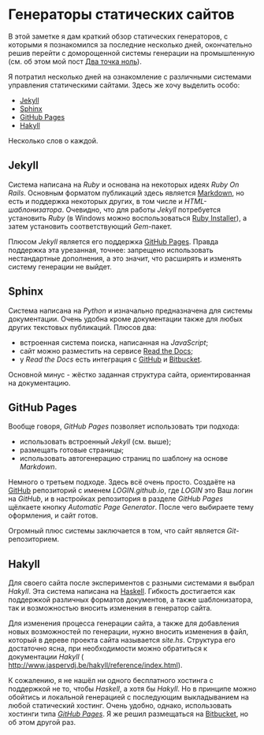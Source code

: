 # Генераторы статических сайтов

[Hakyll]: http://jaspervdj.be/hakyll/
[Jekyll]: http://jekyllrb.com/
[Sphinx]: http://sphinx-doc.org/
[GitHub Pages]: http://pages.github.com/
[GitHub]: https://github.com/
[Ruby Installer]: http://rubyinstaller.org/
[Markdown]: http://daringfireball.net/projects/markdown/
[Read the Docs]: https://readthedocs.org/
[Haskell]: http://www.haskell.org/
[Bitbucket]: https://bitbucket.org/

В этой заметке я дам краткий обзор статических генераторов, с которыми я
познакомился за последние несколько дней, окончательно решив перейти с
доморощенной системы генерации на промышленную (см. об этом мой пост
[Два точка ноль](../posts/two-dot-zero.html)).

Я потратил несколько дней на ознакомление с различными системами
управления статическими сайтами. Здесь же хочу выделить особо:

- [Jekyll][]
- [Sphinx][]
- [GitHub Pages][]
- [Hakyll][]

Несколько слов о каждой.

## Jekyll

Система написана на *Ruby* и основана на некоторых идеях *Ruby On Rails*.
Основным форматом публикаций здесь является [Markdown][], но есть и поддержка
некоторых других, в том числе и *HTML-шаблонизатора*. Очевидно, что для работы
*Jekyll* потребуется установить *Ruby* (в Windows можно воспользоваться
[Ruby Installer][]), а затем установить соответствующий *Gem*-пакет.

Плюсом *Jekyll* является его поддержка [GitHub Pages][]. Правда поддержка эта
урезанная, точнее: запрещено использовать нестандартные дополнения, а это
значит, что расширять и изменять систему генерации не выйдет.

## Sphinx

Система написана на *Python* и изначально предназначена для системы
документации.  Очень удобна кроме документации также для любых других текстовых
публикаций. Плюсов два:

- встроенная система поиска, написанная на *JavaScript*;
- сайт можно разместить на сервисе [Read the Docs][];
- у *Read the Docs* есть интеграция с [GitHub][] и [Bitbucket][].

Основной минус - жёстко заданная структура сайта, ориентированная на
документацию.

## GitHub Pages

Вообще говоря, *GitHub Pages* позволяет использовать три подхода:

- использовать встроенный *Jekyll* (см. выше);
- размещать готовые страницы;
- использовать автогенерацию страниц по шаблону на основе *Markdown*.

Немного о третьем подходе. Здесь всё очень просто. Создаёте на [GitHub][]
репозиторий с именем *LOGIN.github.io*, где *LOGIN* это Ваш логин на *GitHub*,
и в настройках репозитория в разделе *GitHub Pages* щёлкаете кнопку
*Automatic Page Generator*. После чего выбираете тему оформления, и сайт готов.

Огромный плюс системы заключается в том, что сайт является *Git*-репозиторием.

## Hakyll

Для своего сайта после экспериментов с разными системами я выбрал *Hakyll*.
Эта система написана на [Haskell][]. Гибкость достигается как поддержкой
различных форматов документов, а также шаблонизатора, так и возможностью
вносить изменения в генератор сайта.

Для изменения процесса генерации сайта, а также для добавления новых
возможностей по генерации, нужно вносить изменения в файл, который в дереве
проекта сайта называется *site.hs*. Структура его достаточно ясна, при
необходимости можно обратиться к документации *Hakyll* (
<http://www.jaspervdj.be/hakyll/reference/index.html>).

К сожалению, я не нашёл ни одного бесплатного хостинга с поддержкой не то,
чтобы *Haskell*, а хотя бы *Hakyll*. Но в принципе можно обойтись и локальной
генерацией с последующим выкладыванием на любой статический хостинг. Очень
удобно, однако, использовать хостинги типа *[GitHub Pages]*. Я же решил
размещаться на [Bitbucket][], но об этом другой раз.
